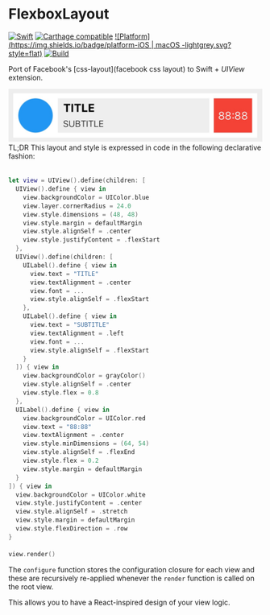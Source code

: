 # FlexboxLayout
[![Swift](https://img.shields.io/badge/swift-3-orange.svg?style=flat)](#)
[![Carthage compatible](https://img.shields.io/badge/Carthage-compatible-4BC51D.svg?style=flat)](https://github.com/Carthage/Carthage)
[![Platform](https://img.shields.io/badge/platform-iOS | macOS -lightgrey.svg?style=flat)](#)
[![Build](https://img.shields.io/badge/license-MIT-blue.svg?style=flat)](https://opensource.org/licenses/MIT)

Port of Facebook's [css-layout](facebook css layout) to Swift + *UIView* extension.


![GitHub Logo](doc/cell.jpg)
TL;DR
This layout and style is expressed in code in the following declarative fashion:


```swift

let view = UIView().define(children: [
  UIView().define { view in
    view.backgroundColor = UIColor.blue
    view.layer.cornerRadius = 24.0
    view.style.dimensions = (48, 48)
    view.style.margin = defaultMargin
    view.style.alignSelf = .center
    view.style.justifyContent = .flexStart
  },
  UIView().define(children: [
    UILabel().define { view in
      view.text = "TITLE"
      view.textAlignment = .center
      view.font = ...
      view.style.alignSelf = .flexStart
    },
    UILabel().define { view in
      view.text = "SUBTITLE"
      view.textAlignment = .left
      view.font = ...
      view.style.alignSelf = .flexStart
    }
  ]) { view in
    view.backgroundColor = grayColor()
    view.style.alignSelf = .center
    view.style.flex = 0.8
  },
  UILabel().define { view in
    view.backgroundColor = UIColor.red
    view.text = "88:88"
    view.textAlignment = .center
    view.style.minDimensions = (64, 54)
    view.style.alignSelf = .flexEnd
    view.style.flex = 0.2
    view.style.margin = defaultMargin
  }
]) { view in
  view.backgroundColor = UIColor.white
  view.style.justifyContent = .center
  view.style.alignSelf = .stretch
  view.style.margin = defaultMargin
  view.style.flexDirection = .row
}

view.render()

```

The  `configure` function stores the configuration closure for each view and these are recursively re-applied whenever the `render` function is called on the root view.

This allows you to have a React-inspired design of your view logic.


 
